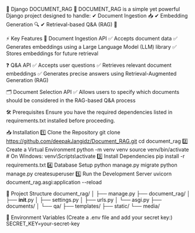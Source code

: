 📄 Django DOCUMENT_RAG
🚀 DOCUMENT_RAG is a simple yet powerful Django project designed to handle:
✔ Document Ingestion 📥
✔ Embedding Generation 🔍
✔ Retrieval-based Q&A (RAG) 🤖

⚡ Key Features
📌 Document Ingestion API
✅ Accepts document data
✅ Generates embeddings using a Large Language Model (LLM) library
✅ Stores embeddings for future retrieval

❓ Q&A API
✅ Accepts user questions
✅ Retrieves relevant document embeddings
✅ Generates precise answers using Retrieval-Augmented Generation (RAG)

🗂️ Document Selection API
✅ Allows users to specify which documents should be considered in the RAG-based Q&A process


🛠️ Prerequisites
Ensure you have the required dependencies listed in requirements.txt installed before proceeding.


📥 Installation
  1️⃣ Clone the Repository
    git clone https://github.com/deepakJangidz/Document_RAG.git
    cd document_rag
  2️⃣ Create a Virtual Environment
    python -m venv venv
    source venv/bin/activate  # On Windows: venv\Scripts\activate
  3️⃣ Install Dependencies
    pip install -r requirements.txt
  4️⃣ Database Setup
    python manage.py migrate
    python manage.py createsuperuser
  5️⃣ Run the Development Server
    uvicorn document_rag.asgi:application --reload


📁 Project Structure
  document_rag/
  │
  ├── manage.py
  ├── document_rag/
  │   ├── __init__.py
  │   ├── settings.py
  │   ├── urls.py
  │   └── asgi.py
  ├── documents/
  │   └── qa/
  ├── templates/
  ├── static/
  └── media/


🔑 Environment Variables (Create a .env file and add your secret key:)
    SECRET_KEY=your-secret-key

